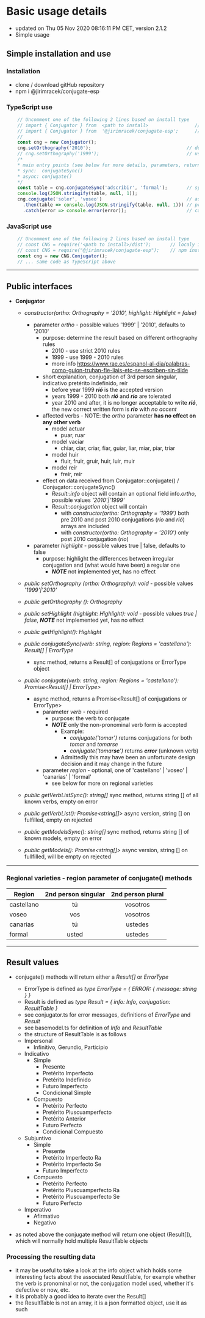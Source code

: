 # Basic usage details

- updated on Thu 05 Nov 2020 08:16:11 PM CET, version 2.1.2
- Simple usage

## Simple installation and use

### Installation

- clone / download gitHub repository
- npm i @jirimracek/conjugate-esp

### TypeScript use

```typescript
    // Uncomment one of the following 2 lines based on install type
    // import { Conjugator } from  <path to install>                 // locally installed from repository
    // import { Conjugator } from  '@jirimracek/conjugate-esp';      // npm installed
    //
    const cng = new Conjugator();
    cng.setOrthography('2010');                                   // defaults to '2010'
    // cng.setOrthography('1999');                                // use 1999 orthography rules
    /*
    * main entry points (see below for more details, parameters, return types)
    * sync:  conjugateSync()
    * async: conjugate()
    */
    const table = cng.conjugateSync('adscribir', 'formal');       // sync, formal, returns Result[] | ErrorType
    console.log(JSON.stringify(table, null, 1));
    cng.conjugate('soler', 'voseo')                               // async, voseo, returns Promise<Result[] | ErrorType>
      .then(table => console.log(JSON.stringify(table, null, 1))) // process correct result
      .catch(error => console.error(error));                      // catch error
```

### JavaScript use

```javascript
    // Uncomment one of the following 2 lines based on install type
    // const CNG = require('<path to install>/dist');       // localy installed from repository
    // const CNG = require("@jirimracek/conjugate-esp");    // npm installed
    const cng = new CNG.Conjugator();
    // ... same code as TypeScript above
```

____

## Public interfaces

- **Conjugator**
  - *constructor(ortho: Orthography = '2010', highlight: Highlight = false)*
    - parameter *ortho* - possible values '1999' | '2010', defaults to '2010'
      - purpose: determine the result based on different orthography rules
        - 2010 - use strict 2010 rules
        - 1999 - use 1999 - 2010 rules
        - more info <https://www.rae.es/espanol-al-dia/palabras-como-guion-truhan-fie-liais-etc-se-escriben-sin-tilde>
      - short explanation, conjugation of 3rd person singular, indicativo pretérito indefinido, reír
        - before year 1999 ***rió*** is the accepted version
        - years 1999 - 2010 both ***rió*** and ***rio*** are tolerated
        - year 2010 and after, it is no longer acceptable to write ***rió***, the new correct written form is ***rio*** with *no accent*
      - affected verbs - NOTE: the *ortho* parameter **has no effect on any other verb**
        - model actuar
          - puar, ruar
        - model vaciar
          - chiar, ciar, criar, fiar, guiar, liar, miar, piar, triar
        - model huir
          - fluir, fruir, gruir, huir, luir, muir
        - model reír
          - freír, reír
      - effect on data received from Conjugator::conjugate() / Conjugator::conjugateSync()
        - *Result::info* object will contain an optional field info.*ortho*, possible values *'2010'|'1999'*
        - *Result::conjugation* object will contain
          - with *constructor(ortho: Orthography = '1999')* both pre 2010 and post 2010 conjugations (*rio* and *rió*) arrays are included
          - with *constructor(ortho: Orthography = '2010')* only post 2010 conjugation (*rio*)
    - parameter *highlight* - possible values true | false, defaults to false
      - purpose: highlight the differences between irregular conjugation and (what would have been) a regular one
        - ***NOTE*** not implemented yet, has no effect

  - *public setOrthography (ortho: Orthography): void* - possible values *'1999'|'2010'*
  - *public getOrthography (): Orthography*

  - *public setHighlight (highlight: Highlight): void* - possible values *true | false*, ***NOTE*** not implemented yet, has no effect
  - *public getHighlight(): Highlight*
  
  - *public conjugateSync(verb: string, region: Regions = 'castellano'): Result[] | ErrorType*
    - sync method, returns a Result[] of conjugations or ErrorType object

  - *public conjugate(verb: string, region: Regions = 'castellano'): Promise<Result[] | ErrorType>*
    - async method, returns a Promise<Result[] of conjugations or ErrorType>
      - parameter *verb* - required
        - purpose: the verb to conjugate
        - ***NOTE*** only the non-pronominal verb form is accepted
          - Example:
            - *conjugate('tomar')* returns conjugations for both *tomar* and *tomarse*
            - _conjugate('tomar***se***')_ returns ***error*** (unknown verb)
          - Admittedly this may have been an unfortunate design decision and it may change in the future
      - parameter *region* - optional, one of 'castellano' | 'voseo' | 'canarias' | 'formal'
        - see below for more on regional varieties

  - *public getVerbListSync(): string[]* sync method, returns string [] of all known verbs, empty on error
  - *public getVerbList(): Promise<string[]>* async version, string [] on fulfilled, empty on rejected
  - *public getModelsSync(): string[]*  sync method, returns string [] of known models, empty on error
  - *public getModels(): Promise<string[]>* async version, string [] on fullfilled, will be empty on rejected

____

### Regional varieties - region parameter of conjugate() methods

| Region | 2nd person singular | 2nd person plural|
|-------|:---------------------:|:-:|
| castellano | tú | vosotros |
| voseo | vos | vosotros |
| canarias | tú | ustedes |
| formal | usted | ustedes |

____

## Result values

- conjugate() methods will return either a *Result[]* or *ErrorType*
  - ErrorType is defined as *type ErrorType = { ERROR: { message: string } }*
  - Result is defined as *type Result = { info: Info, conjugation: ResultTable }*
  - see conjugator.ts for error messages, definitions of *ErrorType* and *Result*
  - see basemodel.ts for definition of *Info* and *ResultTable*
  - the structure of ResultTable is as follows
  - Impersonal
    - Infinitivo, Gerundio, Participio
  - Indicativo
    - Simple
      - Presente
      - Pretérito Imperfecto
      - Pretérito Indefinido
      - Futuro Imperfecto
      - Condicional Simple
    - Compuesto
      - Pretérito Perfecto
      - Pretérito Pluscuamperfecto
      - Pretérito Anterior
      - Futuro Perfecto
      - Condicional Compuesto
  - Subjuntivo
    - Simple
      - Presente
      - Pretérito Imperfecto Ra
      - Pretérito Imperfecto Se
      - Futuro Imperfecto
    - Compuesto
      - Pretérito Perfecto
      - Pretérito Pluscuamperfecto Ra
      - Pretérito Pluscuamperfecto Se
      - Futuro Perfecto
  - Imperativo
    - Afirmativo
    - Negativo

- as noted above the conjugate method will return one object (Result[]), which will normally hold multiple ResultTable objects

### Processing the resulting data

- it may be useful to take a look at the info object which holds some interesting facts about the associated ResultTable, for example whether the verb is pronominal or not, the conjugation model used, whether it's defective or now, etc.
- it is probably a good idea to iterate over the Result[]
- the ResultTable is not an array, it is a json formatted object, use it as such
